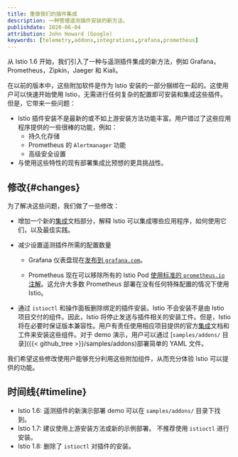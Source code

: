 ```yaml
---
title: 重做我们的插件集成
description: 一种管理遥测插件安装的新方法。
publishdate: 2020-06-04
attribution: John Howard (Google)
keywords: [telemetry,addons,integrations,grafana,prometheus]
---
```


从 Istio 1.6 开始，我们引入了一种与遥测插件集成的新方法，例如 Grafana，Prometheus，Zipkin，Jaeger 和 Kiali。

在以前的版本中，这些附加软件是作为 Istio 安装的一部分捆绑在一起的。这使用户可以快速开始使用 Istio，无需进行任何复杂的配置即可安装和集成这些插件。但是，它带来一些问题：

* Istio 插件安装不是最新的或不如上游安装方法功能丰富。用户错过了这些应用程序提供的一些很棒的功能，例如：
  * 持久化存储
  * Prometheus 的 `Alertmanager` 功能
  * 高级安全设置
*  与使用这些特性的现有部署集成比预想的更具挑战性。

## 修改{#changes}

为了解决这些问题，我们做了一些修改：

* 增加一个新的[集成](/zh/docs/ops/integrations/)文档部分，解释 Istio 可以集成哪些应用程序，如何使用它们，以及最佳实践。

* 减少设置遥测插件所需的配置数量

  * Grafana 仪表盘现在[发布到 `grafana.com`](/zh/docs/ops/integrations/grafana/#import-from-grafana-com)。

  * Prometheus 现在可以移除所有的 Istio Pod [使用标准的 `prometheus.io` 注解](/zh/docs/ops/integrations/prometheus/#option-2-metrics-merging)。这允许大多数 Prometheus 部署在没有任何特殊配置的情况下使用 Istio。

* 通过 `istioctl` 和操作面板删除绑定的插件安装。Istio 不会安装不是由 Istio 项目交付的组件。因此，Istio 将停止发送与插件相关的安装工件。但是，Istio 将在必要时保证版本兼容性。用户有责任使用相应项目提供的官方[集成](/zh/docs/ops/integrations/)文档和工件来安装这些组件。对于 demo 演示，用户可以通过 [`samples/addons/` 目录]({{< github_tree >}}/samples/addons)部署简单的 YAML 文件。

我们希望这些修改使用户能够充分利用这些附加组件，从而充分体验 Istio 可以提供的功能。

## 时间线{#timeline}

* Istio 1.6: 遥测插件的新演示部署 demo 可以在 `samples/addons/` 目录下找到。
* Istio 1.7: 建议使用上游安装方法或新的示例部署。 不推荐使用 `istioctl` 进行安装。
* Istio 1.8: 删除了 `istioctl` 对插件的安装。
